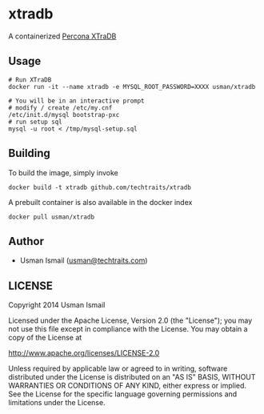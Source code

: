 xtradb
=============
A containerized [Percona XTraDB](https://www.percona.com/software/percona-server/percona-xtradb)


## Usage

```
# Run XTraDB
docker run -it --name xtradb -e MYSQL_ROOT_PASSWORD=XXXX usman/xtradb 

# You will be in an interactive prompt
# modify / create /etc/my.cnf 
/etc/init.d/mysql bootstrap-pxc
# run setup sql
mysql -u root < /tmp/mysql-setup.sql
```

## Building

To build the image, simply invoke

    docker build -t xtradb github.com/techtraits/xtradb 

A prebuilt container is also available in the docker index

    docker pull usman/xtradb
    
## Author

  * Usman Ismail (<usman@techtraits.com>)

## LICENSE

Copyright 2014 Usman Ismail

Licensed under the Apache License, Version 2.0 (the "License");
you may not use this file except in compliance with the License.
You may obtain a copy of the License at

  http://www.apache.org/licenses/LICENSE-2.0

Unless required by applicable law or agreed to in writing, software
distributed under the License is distributed on an "AS IS" BASIS,
WITHOUT WARRANTIES OR CONDITIONS OF ANY KIND, either express or implied.
See the License for the specific language governing permissions and
limitations under the License.
    
